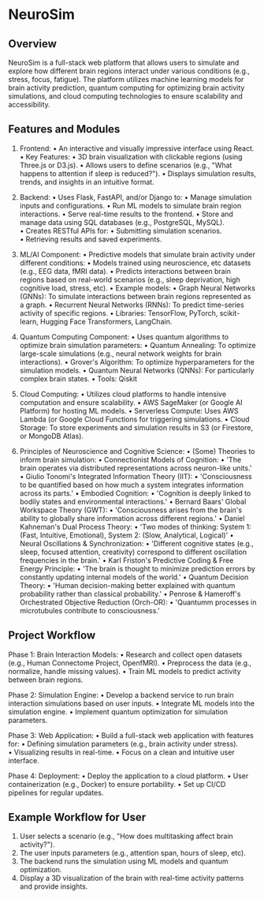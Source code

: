 # NeuroSim

## Overview

NeuroSim is a full-stack web platform that allows users to simulate and explore how different
brain regions interact under various conditions (e.g., stress, focus, fatigue).
The platform utilizes machine learning models for brain activity prediction, quantum computing
for optimizing brain activity simulations, and cloud computing technologies to ensure
scalability and accessibility.

## Features and Modules

1. Frontend:
	• An interactive and visually impressive interface using React.
	• Key Features:
		• 3D brain visualization with clickable regions (using Three.js or D3.js).
		• Allows users to define scenarios (e.g., "What happens to attention if sleep
		  is reduced?").
		• Displays simulation results, trends, and insights in an intuitive format.

2. Backend:
	• Uses Flask, FastAPI, and/or Django to:
		• Manage simulation inputs and configurations.
		• Run ML models to simulate brain region interactions.
		• Serve real-time results to the frontend.
		• Store and manage data using SQL databases (e.g., PostgreSQL, MySQL).
	• Creates RESTful APIs for:
		• Submitting simulation scenarios.
		• Retrieving results and saved experiments.

3. ML/AI Component:
	• Predictive models that simulate brain activity under different conditions:
		• Models trained using neuroscience, etc datasets (e.g., EEG data, fMRI data).
		• Predicts interactions between brain regions based on real-world scenarios
		  (e.g., sleep deprivation, high cognitive load, stress, etc).
		• Example models:
			• Graph Neural Networks (GNNs): To simulate interactions between brain
			  regions represented as a graph.
			• Recurrent Neural Networks (RNNs): To predict time-series activity
			  of specific regions.
			• Libraries: TensorFlow, PyTorch, scikit-learn, Hugging Face
			  Transformers, LangChain.

4. Quantum Computing Component:
	• Uses quantum algorithms to optimize brain simulation parameters:
		• Quantum Annealing: To optimize large-scale simulations
		  (e.g., neural network weights for brain interactions).
		• Grover's Algorithm: To optimize hyperparameters for the simulation models.
		• Quantum Neural Networks (QNNs): For particularly complex brain states.
		• Tools: Qiskit

5. Cloud Computing:
	• Utilizes cloud platforms to handle intensive computation and ensure scalability.
		• AWS SageMaker (or Google AI Platform) for hosting ML models.
		• Serverless Compute: Uses AWS Lambda (or Google Cloud Functions for
		  triggering simulations.
		• Cloud Storage: To store experiments and simulation results in S3
		  (or Firestore, or MongoDB Atlas).

6. Principles of Neuroscience and Cognitive Science:
	• (Some) Theories to inform brain simulation:
		• Connectionist Models of Cognition:
			• 'The brain operates via distributed representations across
			  neuron-like units.'
		• Giulio Tonomi's Integrated Information Theory (IIT):
			• 'Consciousness to be quantified based on how much a system
			  integrates information across its parts.'
		• Embodied Cognition:
			• 'Cognition is deeply linked to bodily states and environmental
			  interactions.'
		• Bernard Baars' Global Workspace Theory (GWT):
			• 'Consciousness arises from the brain's ability to globally
			  share information across different regions.'
		• Daniel Kahneman's Dual Process Theory:
			• 'Two modes of thinking: System 1: (Fast, Intuitive, Emotional),
			  System 2: (Slow, Analytical, Logical)'
		• Neural Oscillations & Synchronization:
			• 'Different cognitive states (e.g., sleep, focused attention,
			  creativity) correspond to different oscillation frequencies
			  in the brain.'
		• Karl Friston's Predictive Coding & Free Energy Principle:
			• 'The brain is thought to minimize prediction errors by constantly
			  updating internal models of the world.'
		• Quantum Decision Theory:
			• 'Human decision-making better explained with quantum probability
			  rather than classical probability.'
		• Penrose & Hameroff's Orchestrated Objective Reduction (Orch-OR):
			• 'Quantumm processes in microtubules contribute to consciousness.'

## Project Workflow

Phase 1: Brain Interaction Models:
	• Research and collect open datasets (e.g., Human Connectome Project, OpenfMRI).
	• Preprocess the data (e.g., normalize, handle missing values).
	• Train ML models to predict activity between brain regions.

Phase 2: Simulation Engine:
	• Develop a backend service to run brain interaction simulations based on user inputs.
	• Integrate ML models into the simulation engine.
	• Implement quantum optimization for simulation parameters.

Phase 3: Web Application:
	• Build a full-stack web application with features for:
		• Defining simulation parameters (e.g., brain activity under stress).
		• Visualizing results in real-time.
	• Focus on a clean and intuitive user interface.

Phase 4: Deployment:
	• Deploy the application to a cloud platform.
	• User containerization (e.g., Docker) to ensure portability.
	• Set up CI/CD pipelines for regular updates.

## Example Workflow for User

1. User selects a scenario (e.g., "How does multitasking affect brain activity?").
2. The user inputs parameters (e.g., attention span, hours of sleep, etc).
3. The backend runs the simulation using ML models and quantum optimization.
4. Display a 3D visualization of the brain with real-time activity patterns and provide
   insights.
